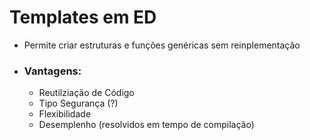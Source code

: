 # Templates em ED
- Permite criar estruturas e funções genéricas sem reinplementação
- ### Vantagens:
  - Reutilziação de Código
  - Tipo Segurança (?)
  - Flexibilidade
  - Desemplenho (resolvidos em tempo de compilação)
  
  